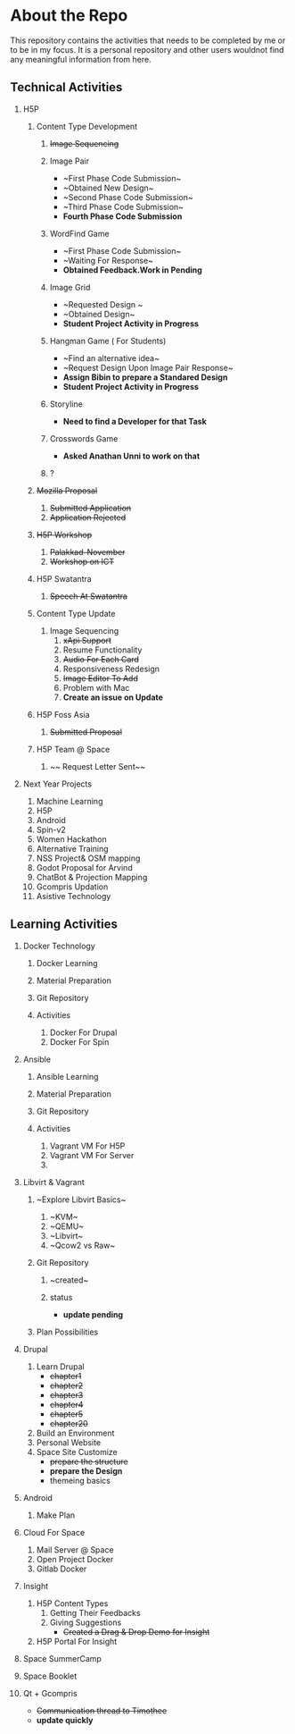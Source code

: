 # About the Repo

This repository contains the activities that needs to be completed by me or to be in my focus. It is a personal repository and other users wouldnot find any meaningful information from here.

## Technical Activities

1. H5P 
    1. Content Type Development

        1. ~~Image Sequencing~~
        2. Image Pair

            * ~First Phase Code Submission~
            * ~Obtained New Design~
            * ~Second Phase Code Submission~
            * ~Third Phase Code Submission~
            *  **Fourth Phase Code Submission**
            
        3. WordFind Game

            * ~First Phase Code Submission~
            * ~Waiting For Response~
            * **Obtained Feedback.Work in Pending**

        4. Image Grid
            * ~Requested Design ~
            * ~Obtained Design~
            * **Student Project Activity in Progress**
            
        5. Hangman Game ( For Students)
            * ~Find an alternative idea~
            * ~Request Design Upon Image Pair Response~
            * **Assign Bibin to prepare a Standared Design**
            * **Student Project Activity in Progress**
        6. Storyline
            * **Need to find a Developer for that Task**

        7. Crosswords Game
            * **Asked Anathan Unni to work on that**

        8. ?

    2. ~~Mozilla Proposal~~

        1. ~~Submitted Application~~
        2. ~~Application Rejected~~

    3. ~~H5P Workshop~~
        1. ~~Palakkad-November~~
        2. ~~Workshop on ICT~~
    4. H5P Swatantra
        1. ~~Speech At Swatantra~~

    5. Content Type Update

        1. Image Sequencing
            1. ~~xApi Support~~
            2. Resume Functionality
            3. ~~Audio For Each Card~~
            4. Responsiveness Redesign
            5. ~~Image Editor To Add~~
            6. Problem with Mac
            7. **Create an issue on Update**
    6. H5P Foss Asia
        1. ~~Submitted Proposal~~
    7. H5P Team @ Space
        1. ~~ Request Letter Sent~~

2. Next Year Projects        

    1. Machine Learning
    2. H5P
    3. Android
    4. Spin-v2
    5. Women Hackathon
    6. Alternative Training
    7. NSS Project& OSM mapping
    8. Godot Proposal for Arvind
    9. ChatBot & Projection Mapping
    10. Gcompris Updation
    11. Asistive Technology 
    
## Learning Activities

1. Docker Technology

    1. Docker Learning
    2. Material Preparation
    3. Git Repository
    4. Activities

        1. Docker For Drupal
        2. Docker For Spin

2. Ansible

    1. Ansible Learning
    2. Material Preparation
    3. Git Repository
    4. Activities

        1. Vagrant VM For H5P
        2. Vagrant VM For Server
        3. 

3. Libvirt & Vagrant

    1. ~Explore Libvirt Basics~
        1. ~KVM~
        2. ~QEMU~
        3. ~Libvirt~
        4. ~Qcow2 vs Raw~
        
    2. Git Repository
        1. ~created~
        2. status

            * **update pending**
    3. Plan Possibilities

4. Drupal 

    1. Learn Drupal
        * ~~chapter1~~
        * ~~chapter2~~
        * ~~chapter3~~
        * ~~chapter4~~
        * ~~chapter5~~
        * ~~chapter20~~
    2. Build an Environment
    3. Personal Website
    4. Space Site Customize
        * ~~prepare the structure~~
        * **prepare the Design**
        * themeing basics
    
5. Android 

    1. Make Plan

6. Cloud For Space

    1. Mail Server @ Space
    2. Open Project Docker
    3. Gitlab Docker

7. Insight

    1. H5P Content Types
        1. Getting Their Feedbacks
        2. Giving Suggestions
            * ~~Created a Drag & Drop Demo for Insight~~
    2. H5P Portal For Insight

8. Space SummerCamp
9. Space Booklet
10. Qt + Gcompris
    * ~~Communication thread to Timothee~~
    * **update quickly**

















